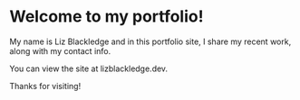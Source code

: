 # Welcome to my portfolio!
My name is Liz Blackledge and in this portfolio site, I share my recent work, along with my contact info.

You can view the site at lizblackledge.dev.

Thanks for visiting!

